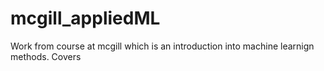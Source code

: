# mcgill_appliedML
Work from course at mcgill which is an introduction into machine learnign methods.  Covers
